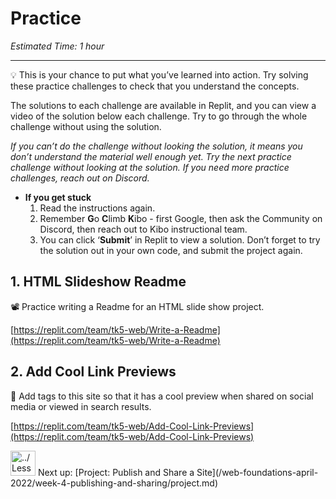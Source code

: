 # Practice

*Estimated Time: 1 hour*

---

<aside>
💡 This is your chance to put what you’ve learned into action. Try solving these practice challenges to check that you understand the concepts.

The solutions to each challenge are available in Replit, and you can view a video of the solution below each challenge. Try to go through the whole challenge without using the solution. 

*If you can’t do the challenge without looking the solution, it means you don’t understand the material well enough yet. Try the next practice challenge without looking at the solution. If you need more practice challenges, reach out on Discord.*

- **If you get stuck**
    1. Read the instructions again.
    2. Remember **G**o **C**limb **K**ibo - first Google, then ask the Community on Discord, then reach out to Kibo instructional team.
    3. You can click ‘**Submit**’ in Replit to view a solution. Don’t forget to try the solution out in your own code, and submit the project again.
</aside>

## 1. HTML Slideshow Readme

<aside>
📽️ Practice writing a Readme for an HTML slide show project.

</aside>

[https://replit.com/team/tk5-web/Write-a-Readme](https://replit.com/team/tk5-web/Write-a-Readme)

## 2. Add Cool Link Previews

<aside>
👀 Add tags to this site so that it has a cool preview when shared on social media or viewed in search results.

</aside>

[https://replit.com/team/tk5-web/Add-Cool-Link-Previews](https://replit.com/team/tk5-web/Add-Cool-Link-Previews)

<aside>
<img src="../Lesson%200%20Learning%20With%20Kibo%206427d2f5f1ae4576a3b083dd8476d915/man-in-hike.png" alt="../Lesson%200%20Learning%20With%20Kibo%206427d2f5f1ae4576a3b083dd8476d915/man-in-hike.png" width="40px" /> Next up: [Project: Publish and Share a Site](/web-foundations-april-2022/week-4-publishing-and-sharing/project.md)

</aside>